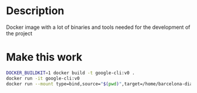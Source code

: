 # Description

Docker image with a lot of binaries and tools needed for the development of the project


# Make this work

```bash
DOCKER_BUILDKIT=1 docker build -t google-cli:v0 .
docker run -it google-cli:v0
docker run --mount type=bind,source="$(pwd)",target=/home/barcelona-diamond -w /home/barcelona-diamond -p 8080:8080 --name google-docker-bins -it google-cli:v0
```
